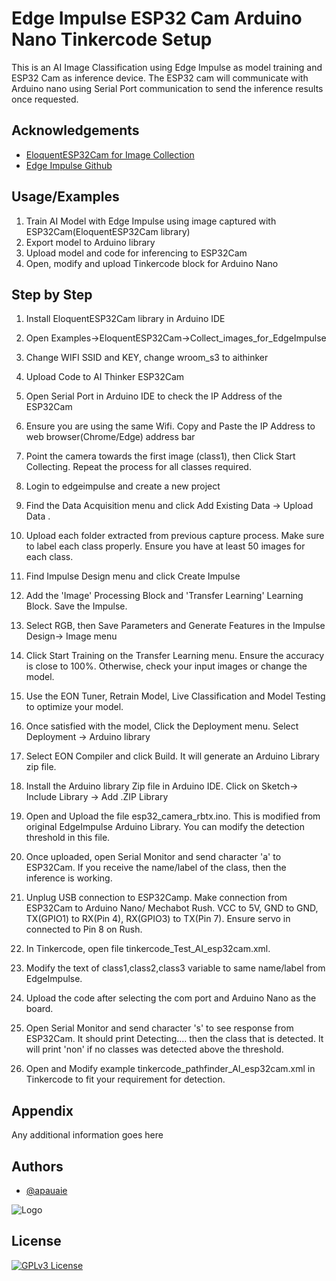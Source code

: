 
# Edge Impulse ESP32 Cam Arduino Nano Tinkercode Setup

This is an AI Image Classification using Edge Impulse as model training and ESP32 Cam as inference device. The ESP32 cam will communicate with Arduino nano using Serial Port communication to send the inference results once requested.



## Acknowledgements

 - [EloquentESP32Cam for Image Collection](https://github.com/eloquentarduino/EloquentEsp32cam)
 - [Edge Impulse Github](https://github.com/edgeimpulse)


## Usage/Examples

1.  Train AI Model with Edge Impulse using image captured with ESP32Cam(EloquentESP32Cam library)
2.  Export model to Arduino library 
3.  Upload model and code for inferencing to  ESP32Cam
4.  Open, modify and upload Tinkercode block for Arduino Nano



## Step by Step

1.  Install EloquentESP32Cam library in Arduino IDE


2.  Open Examples->EloquentESP32Cam->Collect_images_for_EdgeImpulse

3.  Change WIFI SSID and KEY, change wroom_s3 to aithinker 

4.  Upload Code to AI Thinker ESP32Cam 

5.  Open Serial Port in Arduino IDE to check the IP Address of the ESP32Cam

6.  Ensure you are using the same Wifi. Copy and Paste the IP Address to web browser(Chrome/Edge) address bar

7.  Point the camera towards the first image (class1), then Click Start Collecting. Repeat the process for all classes required. 

8.  Login to edgeimpulse and create a new project

9.  Find the Data Acquisition menu and click Add Existing Data -> Upload Data . 

10. Upload each folder extracted from previous capture process. Make sure to label each class properly. Ensure you have at least 50 images for each class.

11. Find Impulse Design menu and click Create Impulse

12. Add the 'Image' Processing Block and 'Transfer Learning' Learning Block. Save the Impulse.

13. Select RGB, then Save Parameters and Generate Features in the Impulse Design-> Image menu

14. Click Start Training on the Transfer Learning menu. Ensure the accuracy is close to 100%. Otherwise, check your input images or change the model. 

15. Use the EON Tuner, Retrain Model, Live Classification and Model Testing to optimize your model.

16. Once satisfied with the model, Click the Deployment menu. Select Deployment -> Arduino library

17. Select EON Compiler and click Build. It will generate an Arduino Library zip file. 

18. Install the Arduino library Zip file in Arduino IDE. Click on Sketch-> Include Library -> Add .ZIP Library

19. Open and Upload the file esp32_camera_rbtx.ino. This is modified from original EdgeImpulse Arduino Library. You can modify the detection threshold in this file.

20. Once uploaded, open Serial Monitor and send character 'a' to ESP32Cam. If you receive the name/label of the class, then the inference is working.

21. Unplug USB connection to ESP32Camp. Make connection from ESP32Cam to Arduino Nano/ Mechabot Rush. VCC to 5V, GND to GND, TX(GPIO1) to RX(Pin 4), RX(GPIO3) to TX(Pin 7). Ensure servo in connected to Pin 8 on Rush.

22. In Tinkercode, open file tinkercode_Test_AI_esp32cam.xml.

23. Modify the text of class1,class2,class3 variable to same name/label from EdgeImpulse.

24. Upload the code after selecting the com port and Arduino Nano as the board.

25. Open Serial Monitor and send character 's' to see response from ESP32Cam. It should print Detecting.... then the class that is detected. It will print 'non' if no classes was detected above the threshold. 

26. Open and Modify example tinkercode_pathfinder_AI_esp32cam.xml in Tinkercode to fit your requirement for detection.







## Appendix

Any additional information goes here


## Authors

- [@apauaie](https://www.github.com/apauaie)


![Logo](https://tinkercode.my/app/wp-content/uploads/2022/11/TinkerCodeLogoCircle-768x802.png)


## License

[![GPLv3 License](https://img.shields.io/badge/License-GPL%20v3-yellow.svg)](https://opensource.org/licenses/)


